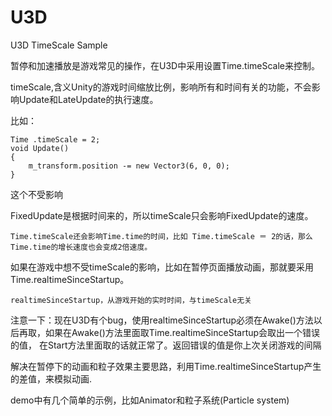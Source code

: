 # U3D

U3D TimeScale Sample


暂停和加速播放是游戏常见的操作，在U3D中采用设置Time.timeScale来控制。

   timeScale,含义Unity的游戏时间缩放比例，影响所有和时间有关的功能，不会影响Update和LateUpdate的执行速度。
   
 比如：
 
    Time .timeScale = 2;
    void Update()
    {
        m_transform.position -= new Vector3(6, 0, 0);
    } 
   这个不受影响
   
FixedUpdate是根据时间来的，所以timeScale只会影响FixedUpdate的速度。

    Time.timeScale还会影响Time.time的时间，比如 Time.timeScale ＝ 2的话，那么Time.time的增长速度也会变成2倍速度。
如果在游戏中想不受timeScale的影响，比如在暂停页面播放动画，那就要采用Time.realtimeSinceStartup。

    realtimeSinceStartup，从游戏开始的实时时间，与timeScale无关
注意一下：现在U3D有个bug，使用realtimeSinceStartup必须在Awake()方法以后再取，如果在Awake()方法里面取Time.realtimeSinceStartup会取出一个错误的值， 在Start方法里面取的话就正常了。返回错误的值是你上次关闭游戏的间隔

   解决在暂停下的动画和粒子效果主要思路，利用Time.realtimeSinceStartup产生的差值，来模拟动画.
   
demo中有几个简单的示例，比如Animator和粒子系统(Particle system)
